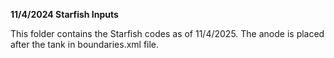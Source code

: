 **11/4/2024 Starfish Inputs**

This folder contains the Starfish codes as of 11/4/2025. The anode is placed after the tank in boundaries.xml file.
